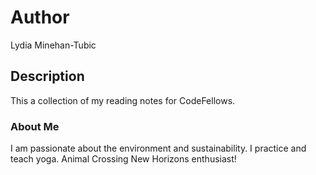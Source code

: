 # Author
Lydia Minehan-Tubic

## Description
This a collection of my reading notes for CodeFellows. 

### About Me
I am passionate about the environment and sustainability. I practice and teach yoga. Animal Crossing New Horizons enthusiast!

